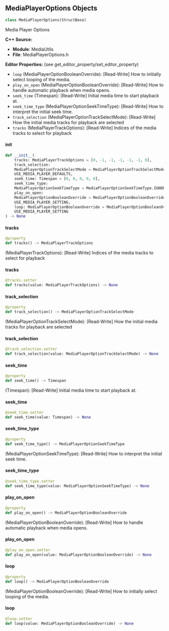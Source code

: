 ## MediaPlayerOptions Objects

```python
class MediaPlayerOptions(StructBase)
```

Media Player Options

**C++ Source:**

- **Module**: MediaUtils
- **File**: MediaPlayerOptions.h

**Editor Properties:** (see get_editor_property/set_editor_property)

- ``loop`` (MediaPlayerOptionBooleanOverride):  [Read-Write] How to initially select looping of the media.
- ``play_on_open`` (MediaPlayerOptionBooleanOverride):  [Read-Write] How to handle automatic playback when media opens.
- ``seek_time`` (Timespan):  [Read-Write] Initial media time to start playback at.
- ``seek_time_type`` (MediaPlayerOptionSeekTimeType):  [Read-Write] How to interpret the initial seek time.
- ``track_selection`` (MediaPlayerOptionTrackSelectMode):  [Read-Write] How the initial media tracks for playback are selected
- ``tracks`` (MediaPlayerTrackOptions):  [Read-Write] Indices of the media tracks to select for playback

<a id="unreal.MediaPlayerOptions.__init__"></a>

#### __init__

```python
def __init__(
    tracks: MediaPlayerTrackOptions = [0, -1, -1, -1, -1, -1, 0],
    track_selection:
    MediaPlayerOptionTrackSelectMode = MediaPlayerOptionTrackSelectMode.
    USE_MEDIA_PLAYER_DEFAULTS,
    seek_time: Timespan = [0, 0, 0, 0, 0],
    seek_time_type:
    MediaPlayerOptionSeekTimeType = MediaPlayerOptionSeekTimeType.IGNORED,
    play_on_open:
    MediaPlayerOptionBooleanOverride = MediaPlayerOptionBooleanOverride.
    USE_MEDIA_PLAYER_SETTING,
    loop: MediaPlayerOptionBooleanOverride = MediaPlayerOptionBooleanOverride.
    USE_MEDIA_PLAYER_SETTING
) -> None
```

<a id="unreal.MediaPlayerOptions.tracks"></a>

#### tracks

```python
@property
def tracks() -> MediaPlayerTrackOptions
```

(MediaPlayerTrackOptions):  [Read-Write] Indices of the media tracks to select for playback

<a id="unreal.MediaPlayerOptions.tracks"></a>

#### tracks

```python
@tracks.setter
def tracks(value: MediaPlayerTrackOptions) -> None
```

<a id="unreal.MediaPlayerOptions.track_selection"></a>

#### track_selection

```python
@property
def track_selection() -> MediaPlayerOptionTrackSelectMode
```

(MediaPlayerOptionTrackSelectMode):  [Read-Write] How the initial media tracks for playback are selected

<a id="unreal.MediaPlayerOptions.track_selection"></a>

#### track_selection

```python
@track_selection.setter
def track_selection(value: MediaPlayerOptionTrackSelectMode) -> None
```

<a id="unreal.MediaPlayerOptions.seek_time"></a>

#### seek_time

```python
@property
def seek_time() -> Timespan
```

(Timespan):  [Read-Write] Initial media time to start playback at.

<a id="unreal.MediaPlayerOptions.seek_time"></a>

#### seek_time

```python
@seek_time.setter
def seek_time(value: Timespan) -> None
```

<a id="unreal.MediaPlayerOptions.seek_time_type"></a>

#### seek_time_type

```python
@property
def seek_time_type() -> MediaPlayerOptionSeekTimeType
```

(MediaPlayerOptionSeekTimeType):  [Read-Write] How to interpret the initial seek time.

<a id="unreal.MediaPlayerOptions.seek_time_type"></a>

#### seek_time_type

```python
@seek_time_type.setter
def seek_time_type(value: MediaPlayerOptionSeekTimeType) -> None
```

<a id="unreal.MediaPlayerOptions.play_on_open"></a>

#### play_on_open

```python
@property
def play_on_open() -> MediaPlayerOptionBooleanOverride
```

(MediaPlayerOptionBooleanOverride):  [Read-Write] How to handle automatic playback when media opens.

<a id="unreal.MediaPlayerOptions.play_on_open"></a>

#### play_on_open

```python
@play_on_open.setter
def play_on_open(value: MediaPlayerOptionBooleanOverride) -> None
```

<a id="unreal.MediaPlayerOptions.loop"></a>

#### loop

```python
@property
def loop() -> MediaPlayerOptionBooleanOverride
```

(MediaPlayerOptionBooleanOverride):  [Read-Write] How to initially select looping of the media.

<a id="unreal.MediaPlayerOptions.loop"></a>

#### loop

```python
@loop.setter
def loop(value: MediaPlayerOptionBooleanOverride) -> None
```

<a id="unreal.SubmixEffectDynamicProcessorFilterSettings"></a>